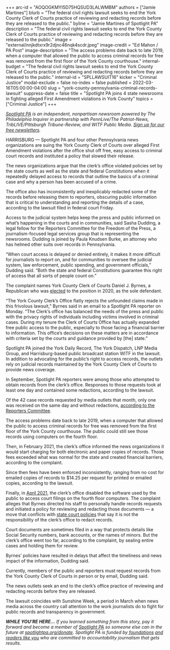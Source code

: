 +++
arc-id = "AOQOGKMYI5D75HQSUD3LALWMBM"
authors = ["Jamie Martines"]
blurb = "The federal civil rights lawsuit seeks to end the York County Clerk of Courts practice of reviewing and redacting records before they are released to the public."
byline = "Jamie Martines of Spotlight PA"
description = "The federal civil rights lawsuit seeks to end the York County Clerk of Courts practice of reviewing and redacting records before they are released to the public."
image = "external/nnjkdtxrx9r2djnc46nqk4scdr.jpeg"
image-credit = "Ed Mahon / PA Post"
image-description = "The access problems date back to late 2019, when a computer that allowed the public to access criminal records for free was removed from the first floor of the York County courthouse."
internal-budget = "The federal civil rights lawsuit seeks to end the York County Clerk of Courts practice of reviewing and redacting records before they are released to the public."
internal-id = "SPLLAWSUIT16"
kicker = "Criminal Justice"
modal-exclude = false
no-index = false
published = 2022-03-16T05:00:00-04:00
slug = "york-county-pennsylvania-criminal-records-lawsuit"
suppress-date = false
title = "Spotlight PA joins 4 state newsrooms in fighting alleged First Amendment violations in York County"
topics = ["Criminal Justice"]
+++

<a href="https://www.spotlightpa.org/"><i>Spotlight PA</i></a><i> is an independent, nonpartisan newsroom powered by The Philadelphia Inquirer in partnership with PennLive/The Patriot-News, TribLIVE/Pittsburgh Tribune-Review, and WITF Public Media. </i><a href="https://www.spotlightpa.org/newsletters"><i>Sign up for our free newsletters</i></a><i>.</i>

HARRISBURG — Spotlight PA and four other Pennsylvania news organizations are suing the York County Clerk of Courts over alleged First Amendment violations after the office shut off free, easy access to criminal court records and instituted a policy that slowed their release.

The news organizations argue that the clerk’s office violated policies set by the state courts as well as the state and federal Constitutions when it repeatedly delayed access to records that outline the basics of a criminal case and why a person has been accused of a crime.

The office also has inconsistently and inexplicably redacted some of the records before releasing them to reporters, obscuring public information that is critical to understanding and reporting the details of a case, according to the lawsuit filed in federal court Friday.

<script src="https://www.spotlightpa.org/embed.js" async></script><div data-spl-embed-version="1" data-spl-src="https://www.spotlightpa.org/embeds/newsletter/"></div>

Access to the judicial system helps keep the press and public informed on what’s happening in the courts and in communities, said Sasha Dudding, a legal fellow for the Reporters Committee for the Freedom of the Press, a journalism-focused legal services group that is representing the newsrooms. Dudding is joined by Paula Knudsen Burke, an attorney who has helmed other suits over records in Pennsylvania.

“When court access is delayed or denied entirely, it makes it more difficult for journalists to report on, and for communities to oversee the judicial system, law enforcement, public spending, and government officials,” Dudding said. “Both the state and federal Constitutions guarantee this right of access that all sorts of people count on.”

The complaint names York County Clerk of Courts Daniel J. Byrnes, a Republican who was <a href="https://www.ydr.com/story/news/2020/01/03/york-county-judges-commissioner-row-officers-take-oath-office/2803358001/">elected</a> to the position in 2020, as the sole defendant.

“The York County Clerk’s Office flatly rejects the unfounded claims made in this frivolous lawsuit,” Byrnes said in an email to a Spotlight PA reporter on Monday. “The Clerk’s office has balanced the needs of the press and public with the privacy rights of individuals including victims involved in criminal cases. During my tenure the Clerk of Courts Office has actually expanded free public access to the public, especially to those facing a financial barrier to information. This office’s decisions on these matters are in accordance with criteria set by the courts and guidance provided by [the] state.”

Spotlight PA joined the York Daily Record, The York Dispatch, LNP Media Group, and Harrisburg-based public broadcast station WITF in the lawsuit. In addition to advocating for the public’s right to access records, the outlets rely on judicial records maintained by the York County Clerk of Courts to provide news coverage.

In September, Spotlight PA reporters were among those who attempted to obtain records from the clerk’s office. Responses to those requests took at least one day and contained some redactions, according to the lawsuit.

Of the 42 case records requested by media outlets that month, only one was received on the same day and without redactions, <a href="http://rcfp.org/york-pa-civil-rights-lawsuit/">according to the Reporters Committee</a>.

The access problems date back to late 2019, when a computer that allowed the public to access criminal records for free was removed from the first floor of the York County courthouse. The public could still see those records using computers on the fourth floor.

Then, in February 2021, the clerk’s office informed the news organizations it would start charging for both electronic and paper copies of records. Those fees exceeded what was normal for the state and created financial barriers, according to the complaint.

Since then fees have been enforced inconsistently, ranging from no cost for emailed copies of records to $14.25 per request for printed or emailed copies, according to the lawsuit.

Finally, in <a href="https://www.ydr.com/story/news/watchdog/2021/04/23/york-county-clerk-of-courts-office-runs-afoul-pennsylvania-united-states-constitutions/4838055001/">April 2021</a>, the clerk’s office disabled the software used by the public to access court filings on the fourth floor computers. The complaint alleges that Byrnes directed his staff to personally handle records requests and initiated a policy for reviewing and redacting those documents — a move that conflicts with <a href="https://www.pacourts.us/Storage/media/pdfs/20211230/165101-publicrecordspolicy2022.pdf">state court policies</a> that say it is not the responsibility of the clerk’s office to redact records.

<script src="https://www.spotlightpa.org/embed.js" async></script><div data-spl-embed-version="1" data-spl-src="https://www.spotlightpa.org/embeds/donate/"></div>

Court documents are sometimes filed in a way that protects details like Social Security numbers, bank accounts, or the names of minors. But the clerk’s office went too far, according to the complaint, by sealing entire cases and holding them for review.

Byrnes’ policies have resulted in delays that affect the timeliness and news impact of the information, Dudding said.

Currently, members of the public and reporters must request records from the York County Clerk of Courts in person or by email, Dudding said.

The news outlets seek an end to the clerk’s office practice of reviewing and redacting records before they are released.

The lawsuit coincides with Sunshine Week, a period in March when news media across the country call attention to the work journalists do to fight for public records and transparency in government.

<i><b>WHILE YOU’RE HERE...</b></i><i> If you learned something from this story, pay it forward and become a member of </i><a href="https://www.spotlightpa.org/"><i>Spotlight PA</i></a><i> so someone else can in the future at </i><a href="http://spotlightpa.org/donate"><i>spotlightpa.org/donate</i></a><i>. Spotlight PA is funded by</i><a href="https://www.spotlightpa.org/support"><i> foundations</i></a><i> </i><a href="https://www.spotlightpa.org/support"><i>and readers like you</i></a><i> who are committed to accountability journalism that gets results.</i>
